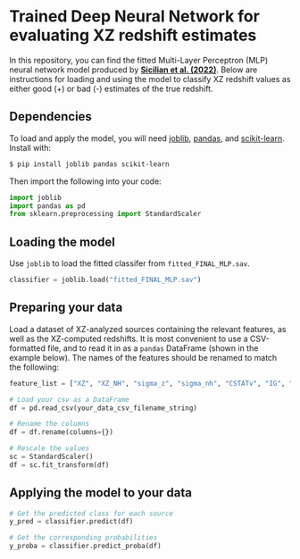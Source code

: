 # Trained Deep Neural Network for evaluating XZ redshift estimates

In this repository, you can find the fitted Multi-Layer Perceptron (MLP) neural network model produced by [**Sicilian et al. (2022)**](https://arxiv.org/abs/2203.13825). Below are instructions for loading and using the model to classify XZ redshift values as either good (+) or bad (-) estimates of the true redshift.

## Dependencies

To load and apply the model, you will need [joblib](https://joblib.readthedocs.io/en/latest/), [pandas](https://pandas.pydata.org/), and [scikit-learn](https://scikit-learn.org/stable/index.html). Install with:

 ```bash
 $ pip install joblib pandas scikit-learn
 ```
 
 Then import the following into your code:
 
 ```python
 import joblib
 import pandas as pd
 from sklearn.preprocessing import StandardScaler
 ```

## Loading the model

Use ```joblib``` to load the fitted classifer from ```fitted_FINAL_MLP.sav```.

```python
classifier = joblib.load("fitted_FINAL_MLP.sav")
```

## Preparing your data

Load a dataset of XZ-analyzed sources containing the relevant features, as well as the XZ-computed redshifts. It is most convenient to use a CSV-formatted file, and to read it in as a ```pandas``` DataFrame (shown in the example below). The names of the features should be renamed to match the following:

```python
feature_list = ["XZ", "XZ_NH", "sigma_z", "sigma_nh", "CSTATv", "IG", "counts"]
```

```python
# Load your csv as a DataFrame
df = pd.read_csv(your_data_csv_filename_string)

# Rename the columns
df = df.rename(columns={})

# Rescale the values
sc = StandardScaler()
df = sc.fit_transform(df)
```

## Applying the model to your data

```python
# Get the predicted class for each source
y_pred = classifier.predict(df)

# Get the corresponding probabilities
y_proba = classifier.predict_proba(df)
```
